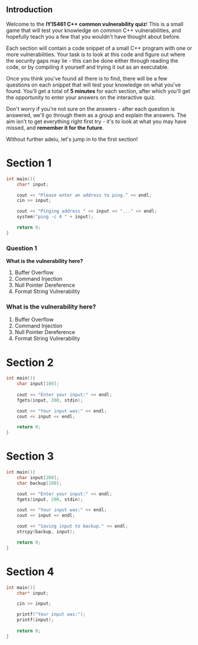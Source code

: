 ## Introduction

Welcome to the **IY1S461 C++ common vulnerability quiz**! This is a small game that will test your knowledge on common C++ vulnerabilities, and hopefully teach you a few that you wouldn't have thought about before.

Each section will contain a code snippet of a small C++ program with one or more vulnerabilities. Your task is to look at this code and figure out where the security gaps may lie - this can be done either through reading the code, or by compiling it yourself and trying it out as an executable. 

Once you think you've found all there is to find, there will be a few questions on each snippet that will test your knowledge on what you've found. You'll get a total of **5 minutes** for each section, after which you'll get the opportunity to enter your answers on the interactive quiz.

Don't worry if you're not sure on the answers - after each question is answered, we'll go through them as a group and explain the answers. The aim isn't to get everything right first try - it's to look at what you may have missed, and **remember it for the future**.

Without further adeiu, let's jump in to the first section!


# Section 1
```cpp
int main(){
    char* input;

    cout << "Please enter an address to ping." << endl;
    cin >> input;

    cout << "Pinging address " << input << "..." << endl;
    system("ping -c 4 " + input);

    return 0;
}
```
### Question 1
**What is the vulnerability here?**
1. Buffer Overflow
2. Command Injection
3. Null Pointer Dereference
4. Format String Vulnerability

### What is the vulnerability here?
1. Buffer Overflow
2. Command Injection
3. Null Pointer Dereference
4. Format String Vulnerability


# Section 2
```cpp
int main(){
    char input[100];
    
    cout << "Enter your input:" << endl;
    fgets(input, 200, stdin);

    cout << "Your input was:" << endl;
    cout << input << endl;

    return 0;
}
```




# Section 3
```cpp
int main(){
    char input[200];
    char backup[100];

    cout << "Enter your input:" << endl;
    fgets(input, 200, stdin);

    cout << "Your input was:" << endl;
    cout << input << endl;

    cout << "Saving input to backup." << endl;
    strcpy(backup, input);

    return 0;
}
```




# Section 4
```cpp
int main(){
    char* input;

    cin >> input;

    printf("Your input was:");
    printf(input);
    
    return 0;
}
```
